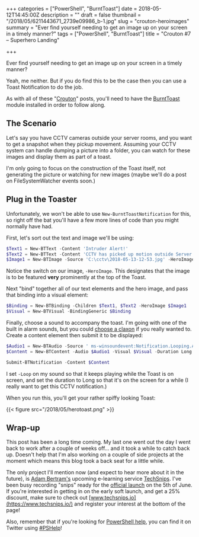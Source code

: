 +++
categories = ["PowerShell", "BurntToast"]
date = 2018-05-12T14:45:00Z
description = ""
draft = false
thumbnail = "/2018/05/6211443671_2739e09986_b-1.jpg"
slug = "crouton-heroimages"
summary = "Ever find yourself needing to get an image up on your screen in a timely manner?"
tags = ["PowerShell", "BurntToast"]
title = "Crouton #7 – Superhero Landing"

+++


Ever find yourself needing to get an image up on your screen in a timely manner?

Yeah, me neither. But if you do find this to be the case then you can use a Toast Notification to do the job.

As with all of these "[Crouton](https://king.geek.nz/tags/#crouton)" posts, you'll need to have the [BurntToast](https://www.powershellgallery.com/packages/BurntToast) module installed in order to follow along.

## **The Scenario**

Let's say you have CCTV cameras outside your server rooms, and you want to get a snapshot when they pickup movement. Assuming your CCTV system can handle dumping a picture into a folder, you can watch for these images and display them as part of a toast.

I'm only going to focus on the construction of the Toast itself, not generating the picture or watching for new images (maybe we'll do a post on FileSystemWatcher events soon.)

## **Plug in the Toaster**

Unfortunately, we won't be able to use `New-BurntToastNotification` for this, so right off the bat you'll have a few more lines of code than you might normally have had.

First, let's sort out the text and image we'll be using:

```powershell
$Text1 = New-BTText -Content 'Intruder Alert!'
$Text2 = New-BTText -Content 'CCTV has picked up motion outside Server Room 1'
$Image1 = New-BTImage -Source 'C:\cctv\2018-05-13-12-53.jpg' -HeroImage

```

Notice the switch on our image, `-HeroImage`. This designates that the image is to be featured **very** prominently at the top of the Toast.

Next "bind" together all of our text elements and the hero image, and pass that binding into a visual element:

```powershell
$Binding = New-BTBinding -Children $Text1, $Text2 -HeroImage $Image1
$Visual = New-BTVisual -BindingGeneric $Binding

```

Finally, choose a sound to accompany the toast. I'm going with one of the built in alarm sounds, but you could [choose a claxon](https://king.geek.nz/2018/04/02/crouton-sounds/) if you really wanted to. Create a content element then submit it to be displayed:

```powershell
$Audio1 = New-BTAudio -Source ' ms-winsoundevent:Notification.Looping.Alarm' -Loop
$Content = New-BTContent -Audio $Audio1 -Visual $Visual -Duration Long

Submit-BTNotification -Content $Content

```

I set `-Loop` on my sound so that it keeps playing while the Toast is on screen, and set the duration to Long so that it's on the screen for a while (I really want to get this CCTV notification.)

When you run this, you'll get your rather spiffy looking Toast:

{{< figure src="/2018/05/herotoast.png" >}}

## **Wrap-up**

This post has been a long time coming. My last one went out the day I went back to work after a couple of weeks off... and it took a while to catch back up. Doesn't help that I'm also working on a couple of side projects at the moment which means this blog took a back seat for a little while.

The only project I'll mention now (and expect to hear more about it in the future), is [Adam Bertram's](https://twitter.com/adbertram/) upcoming e-learning service [TechSnips](https://techsnips.io/). I've been busy recording "snips" ready for the [official launch](https://www.adamtheautomator.com/introducing-techsnips-a-new-it-screencast-learning-platform/) on the 5th of June. If you're interested in getting in on the early soft launch, and get a 25% discount, make sure to check out [www.techsnips.io](https://www.techsnips.io/) and register your interest at the bottom of the page!

Also, remember that if you're looking for [PowerShell help](https://king.geek.nz/2018/03/20/pshelp-twitter/), you can find it on Twitter using [#PSHelp](https://twitter.com/search?f=tweets&vertical=default&q=%23pshelp&src=typd)!

